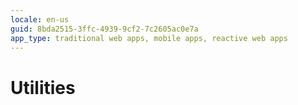 ```yaml
---
locale: en-us
guid: 8bda2515-3ffc-4939-9cf2-7c2605ac0e7a
app_type: traditional web apps, mobile apps, reactive web apps
---
```


# Utilities
